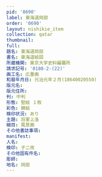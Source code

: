 ```yaml
---
pid: '0690'
label: 東海道岡部
order: '0690'
layout: nishikie_item
collection: qatar
thumbnail: 
full: 
題名: 東海道岡部
書名: 東海道絵図
所蔵機関: 東京大学史料編纂所
請求記号: '0180-2-(22)'
画工名: 広重画
和暦年月日: 元治元年２月(18640020550)
版元名: 
版元住所: 
判: 中判
形態: 竪絵 １枚
彩色: 錦絵
検印状況: あり
主題: 将軍上洛
細目: 風景画
その他書誌事項: 
manifest: 
人名: 
検印: 子二改
その他固有件名: 
彫師: 
地名: 岡部
---
```

